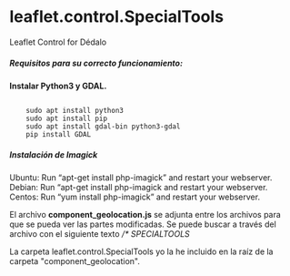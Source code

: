 # leaflet.control.SpecialTools

Leaflet Control for Dédalo

<h5>Requisitos para su correcto funcionamiento:</h5>

<strong>Instalar Python3 y GDAL.</strong>

<code>
    sudo apt install python3
    sudo apt install pip
    sudo apt install gdal-bin python3-gdal
    pip install GDAL
</code>

<h5>Instalación de Imagick</h5>

Ubuntu: Run “apt-get install php-imagick” and restart your webserver.
Debian: Run “apt-get install php-imagick and restart your webserver.
Centos: Run “yum install php-imagick” and restart your webserver.

El archivo <strong>component_geolocation.js</strong> se adjunta entre los archivos para que se pueda ver las partes modificadas. Se puede buscar a través del archivo con el siguiente texto <i>/* SPECIALTOOLS</i>

La carpeta leaflet.control.SpecialTools yo la he incluido en la raíz de la carpeta "component_geolocation".







